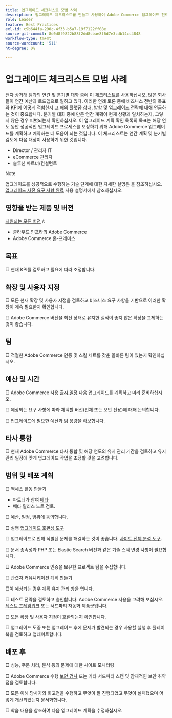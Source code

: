 ```yaml
---
title: 업그레이드 체크리스트 모범 사례
description: 업그레이드 체크리스트를 만들고 사용하여 Adobe Commerce 업그레이드 전략을 계획하는 방법을 알아봅니다.
role: Leader
feature: Best Practices
exl-id: c9b644fa-290c-4f33-b5a7-19f7122ff08e
source-git-commit: 8d0d8f9822b88f2dd8cbae8f6d7e3cdb14cc4848
workflow-type: tm+mt
source-wordcount: '511'
ht-degree: 0%

---
```


# 업그레이드 체크리스트 모범 사례

전자 상거래 팀과의 연간 및 분기별 대화 중에 이 체크리스트를 사용하십시오. 많은 회사들이 연간 예산과 로드맵으로 일하고 있다. 이러한 연례 토론 중에 비즈니스 전반의 목표와 KPI에 어떻게 적합한지 그 해의 플랫폼 상태, 방향 및 업그레이드 전략에 대해 언급하는 것이 중요합니다. 분기별 대화 중에 만든 연간 계획이 현재 상황과 일치하는지, 그렇지 않은 경우 피벗되는지 확인하십시오. 이 업그레이드 계획 확인 목록의 목표는 해당 연도 동안 성공적인 업그레이드 프로세스를 보장하기 위해 Adobe Commerce 업그레이드를 계획하고 예약하는 데 도움이 되는 것입니다. 이 체크리스트는 연간 계획 및 분기별 검토에 다음 대상이 사용하기 위한 것입니다.

- Director / 관리자 IT
- eCommerce 관리자
- 솔루션 파트너/컨설턴트

>[!NOTE]
>
>업그레이드를 성공적으로 수행하는 기술 단계에 대한 자세한 설명은 을 참조하십시오. [업그레이드 사전 요구 사항 완료](../../../upgrade/prepare/prerequisites.md) 사용 설명서에서 참조하십시오.

## 영향을 받는 제품 및 버전

[지원되는 모든 버전](../../../release/versions.md) /:

- 클라우드 인프라의 Adobe Commerce
- Adobe Commerce 온-프레미스

## 목표

▢ 현재 KPI를 검토하고 필요에 따라 조정합니다.

## 확장 및 사용자 지정

▢ 모든 현재 확장 및 사용자 지정을 검토하고 비즈니스 요구 사항을 기반으로 이러한 확장이 계속 필요한지 확인합니다.

▢ Adobe Commerce 버전을 최신 상태로 유지한 실적이 좋지 않은 확장을 교체하는 것이 좋습니다.

## 팀

▢ 적절한 Adobe Commerce 인증 및 스킬 세트를 갖춘 올바른 팀이 있는지 확인하십시오.

## 예산 및 시간

▢ Adobe Commerce 사용 [출시 일정](../../../release/schedule.md) 다음 업그레이드를 계획하고 미리 준비하십시오.

▢ 예상되는 요구 사항에 따라 채택할 버전(전체 또는 보안 전용)에 대해 논의합니다.

▢ 업그레이드에 필요한 예산과 팀 용량을 확보합니다.

## 타사 통합

▢ 현재 Adobe Commerce 타사 통합 및 해당 연도의 유지 관리 기간을 검토하고 유지 관리 일정에 맞게 업그레이드 작업을 조정할 것을 고려합니다.

## 범위 및 배포 계획

▢ 액세스 활동 만들기

- 파트너가 참여 [베타](../../../release/beta.md)
- 베타 릴리스 노트 검토.

▢ 예산, 일정, 범위에 동의합니다.

▢ 실행 [업그레이드 호환성 도구](../../../upgrade/upgrade-compatibility-tool/overview.md)

▢ 업그레이드로 인해 식별된 문제를 해결하는 것이 좋습니다. [사이트 전체 분석 도구](../../../tools/site-wide-analysis-tool/intro.md).

▢ 문서 종속성과 PHP 또는 Elastic Search 버전과 같은 기술 스택 변경 사항이 필요합니다.

▢ Adobe Commerce 인증을 보유한 프로젝트 팀을 수집합니다.

▢ 관련자 커뮤니케이션 계획 만들기

▢이 예상되는 경우 계획 유지 관리 창을 엽니다.

▢ 테스트 전략을 검토하고 승인합니다. Adobe Commerce 사용을 고려해 보십시오. [테스트 프레임워크](https://developer.adobe.com/commerce/testing/) 또는 서드파티 자동화 제품군입니다.

▢ 모든 확장 및 사용자 지정이 호환되는지 확인합니다.

▢ 업그레이드 도중 또는 업그레이드 후에 문제가 발견되는 경우 사용할 실행 후 플레이북을 검토하고 업데이트합니다.

## 배포 후

▢ 성능, 주문 처리, 분석 등의 문제에 대한 사이트 모니터링

▢ Adobe Commerce 수행 [보안 검사](https://account.magento.com/scanner/dashboard/) 또는 기타 서드파티 스캔 및 잠재적인 보안 취약점을 검토합니다.

▢ 모든 이해 당사자와 회고전을 수행하고 무엇이 잘 진행되었고 무엇이 실패했으며 어떻게 개선되었는지 문서화합니다.

▢ 학습 내용을 참조하여 다음 업그레이드 계획을 수정하십시오.
